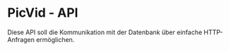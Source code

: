 # PicVid - API
Diese API soll die Kommunikation mit der Datenbank über einfache HTTP-Anfragen ermöglichen.
